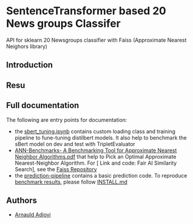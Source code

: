 # SentenceTransformer based 20 News groups Classifer

API for sklearn 20 Newsgroups classifier with Faiss (Approximate Nearest Neighors library)

## Introduction


## Resu

## Full documentation

The following are entry points for documentation:

- the [sbert_tuning.ipynb](https://github.com/gandalf012/SentenceBert-20newsgroup-Classifier/blob/master/sbert_tuning.ipynb) contains custom loading class and training pipeline to fune-tuning distilbert models. It also help to benchmark the sBert model on dev and test with TripletEvaluator
- [ANN-Benchmarks- A Benchmarking Tool for Approximate Nearest Neighbor Algorithms.pdf](https://github.com/gandalf012/SentenceBert-20newsgroup-Classifier/tree/master/Paper) that help to Pick an Optimal Approximate Nearest-Neighbor Algorithm. For [
Link and code: Fair AI Similarity Search], see the [Faiss Repository](https://github.com/facebookresearch/faiss/wiki/Getting-started)
- the [prediction-pipeline](https://github.com/gandalf012/SentenceBert-20newsgroup-Classifier/blob/master/pipeline.py) contains a basic prediction code. To reproduce [benchmark results](https://github.com/gandalf012/SentenceBert-20newsgroup-Classifier/tree/master/images), please follow [INSTALL.md]()

## Authors

- [Arnauld Adjovi](https://github.com/gandalf012)